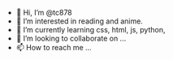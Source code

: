- 👋 Hi, I’m @tc878
- 👀 I’m interested in reading and anime.
- 🌱 I’m currently learning css, html, js, python, 
- 💞️ I’m looking to collaborate on ...
- 📫 How to reach me ...

<!---
tc878/tc878 is a ✨ special ✨ repository because its `README.md` (this file) appears on your GitHub profile.
You can click the Preview link to take a look at your changes.
--->
